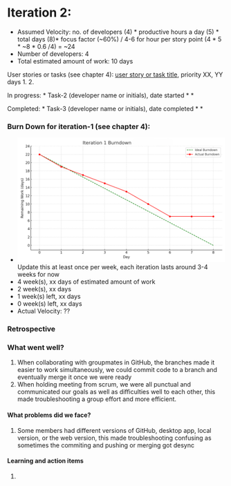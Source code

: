 # Iteration 2:

* Assumed Velocity: no. of developers (4) * productive hours a day (5) * total days (8)* focus factor (~60%) / 4-6 for hour per story point
  (4 * 5 * ~8 * 0.6 /4) = ~24
* Number of developers: 4
* Total estimated amount of work: 10 days

User stories or tasks (see chapter 4): [user story or task title](./user_stories/user_story_01_title.md), priority XX, YY days 
1. 
2. 


In progress: * Task-2 (developer name or initials), date started
* 
* 


Completed: * Task-3 (developer name or initials), date completed
* 
* 

### Burn Down for iteration-1 (see chapter 4):
* ![Example](burn_down_graphs/iteration1_burndown_chart.png) 
Update this at least once per week, each iteration lasts around 3-4 weeks for now 
* 4 week(s), xx days of estimated amount of work 
* 2 week(s), xx days
* 1 week(s) left, xx days
* 0 week(s) left, xx days
* Actual Velocity: ?? 

### Retrospective

### What went well? 

1. When collaborating with groupmates in GitHub, the branches made it easier to work simultaneously, we could commit code to a branch and eventually merge it once we were ready 
2. When holding meeting from scrum, we were all punctual and communicated our goals as well as difficulties well to each other, this made troubleshooting a group effort and more efficient.

#### What problems did we face?

1. Some members had different versions of GitHub, desktop app, local version, or the web version, this made troubleshooting confusing as sometimes the commiting and pushing or merging got desync

#### Learning and action items

1. 
